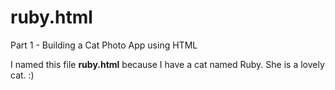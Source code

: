 # ruby.html
Part 1 - Building a Cat Photo App using HTML

I named this file **ruby.html** because I have a cat named Ruby. She is a lovely cat. :)
